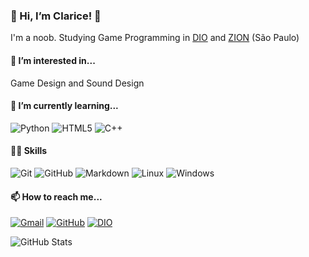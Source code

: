 ### 👋 Hi, I’m Clarice! 👋

I'm a noob. Studying Game Programming in [DIO](https://www.dio.me/) and [ZION](https://escolazion.com/zion-santo-amaro/) (São Paulo)

#### 👀 I’m interested in...
 Game Design and Sound Design
#### 🌱 I’m currently learning...
  ![Python](https://img.shields.io/badge/python-3670A0?style=for-the-badge&logo=python&logoColor=ffdd54)
![HTML5](https://img.shields.io/badge/html5-%23E34F26.svg?style=for-the-badge&logo=html5&logoColor=white)
![C++](https://img.shields.io/badge/c++-%2300599C.svg?style=for-the-badge&logo=c%2B%2B&logoColor=white)
#### 👨‍💻 Skills
![Git](https://img.shields.io/badge/GIT-black?style=for-the-badge&logo=git&logoColor=orange)
![GitHub](https://img.shields.io/badge/GitHub-black?style=for-the-badge&logo=github&logoColor=white)
![Markdown](https://img.shields.io/badge/Markdown-000?style=for-the-badge&logo=markdown)
![Linux](https://img.shields.io/badge/Linux-black?style=for-the-badge&logo=linux&logoColor=FCC624)
![Windows](https://img.shields.io/badge/Windows-000?style=for-the-badge&logo=windows&logoColor=2CA5E0)
#### 📫 How to reach me...
[![Gmail](https://img.shields.io/badge/GMAIL-black?style=for-the-badge&logo=gmail&labelColor=black&color=black)](clarice.treml@gmail.com)
[![GitHub](https://img.shields.io/badge/GitHub-black?style=for-the-badge&logo=github&logoColor=blue)](https://github.com/claclaben10)
[![DIO](https://custom-icon-badges.demolab.com/badge/DIO-black.svg?logo=dio1&style=for-the-badge)](https://www.dio.me/users/clarice_treml)


![GitHub Stats](https://github-readme-stats.vercel.app/api?username=claclaben10&theme=transparent&bg_color=000&border_color=30A3DC&show_icons=true&icon_color=30A3DC&title_color=E94D5F&text)

<!---
claclaben10/claclaben10 is a ✨ special ✨ repository because its `README.md` (this file) appears on your GitHub profile.
You can click the Preview link to take a look at your changes.
--->

